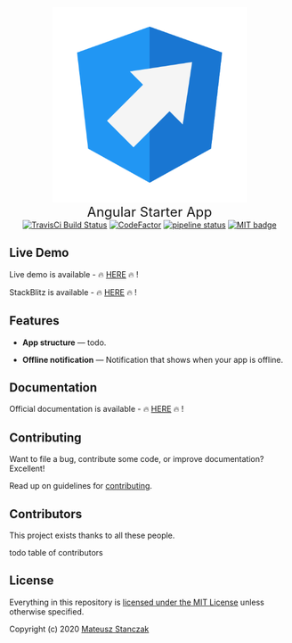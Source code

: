 <p align="center">
    <img src="https://raw.githubusercontent.com/matsta25/angular-starter-app/master/src/assets/logo.svg?sanitize=true" alt="Angular Starter App" height="350px">
    <br>
    <span style="font-size: x-large;">Angular Starter App</span>
    <br>
    <a href="https://travis-ci.org/github/matsta25/angular-starter-app"><img src="https://travis-ci.org/matsta25/angular-starter-app.svg?branch=master" alt="TravisCi Build Status"/></a>
    <a href="https://www.codefactor.io/repository/github/matsta25/angular-starter-app"><img src="https://www.codefactor.io/repository/github/matsta25/angular-starter-app/badge" alt="CodeFactor" /></a>
<!---
    add custom badge below: 'pipeline' => 'docs'
    https://medium.com/@iffi33/adding-custom-badges-to-gitlab-a9af8e3f3569
--->
    <a href="https://gitlab.com/matsta25/angular-starter-app/-/commits/master"><img alt="pipeline status" src="https://gitlab.com/matsta25/angular-starter-app/badges/master/pipeline.svg?job=docs" /></a>
    <a href="https://opensource.org/licenses/MIT"><img src="http://img.shields.io/badge/license-MIT-brightgreen.svg" alt="MIT badge"/></a>
</p>

## Live Demo

Live demo is available -  :fire: [HERE](https://matsta25.github.io/angular-starter-app) :fire: !

StackBlitz is available -  :fire: [HERE](https://stackblitz.com/github/matsta25/angular-starter-app) :fire: !


## Features

-   **App structure** — todo.

-   **Offline notification** — Notification that shows when your app is offline.


## Documentation

Official documentation is available -  :fire: [HERE](https://matsta25.gitlab.io/angular-starter-app/docs/) :fire: !

## Contributing

Want to file a bug, contribute some code, or improve documentation? Excellent!

Read up on guidelines for [contributing](https://github.com/matsta25/angular-starter-app/blob/master/CONTRIBUTING.md).

## Contributors

This project exists thanks to all these people.

todo table of contributors

## License

Everything in this repository is [licensed under the MIT License][license] unless otherwise specified.

Copyright (c) 2020 [Mateusz Stanczak]

[license]: https://github.com/matsta25/angular-starter-app/blob/master/LICENSE
[Mateusz Stanczak]: https://github.com/matsta25

<!---

##### Mock feature (json-server):
1. Run:
```
    npm run mock
```

INFO:
API is available on http://localhost:3000/api/posts and http://localhost:3000/posts.
API is serving data created with faker.js.
To add more fake data just edit mock/index.js :)

##### Docker feature:

1. Using docker-compose:
```
    docker-compose up --build
```

2. Alternatively using docker:
build: 
```
    docker build -t angular-starter-app-image .
```

run
```
    docker run --name angular-starter-app-container -d -p 80:80 angular-starter-app-image
```

INFO:
Site is available at http://localhost.
Dockerfile is using nginx.conf.

##### Multi environment conf feature:

For env/developer one:
```
    npm run start:one
```

For env/developer two:
```
    npm run start:two
```

INFO:
Package is available with 2 additional different environments e.g like developers. 

#####  TODO list

 *  [x] project files structure
 *  [x] core module
 *  [x] shared module
 *  [x] angular material
 *  [x] bootstrap
 *  [x] scss file structure
 *  [x] lazy loading
 *  [x] mock
 *  [x] multi env
 *  [x] ngrx store
 *  [x] ngrx effects
 *  [x] ngrx devtools
 *  [x] tslint
 *  [x] localstorage
 *  [x] notification
 *  [x] online notification
 *  [x] docker compose
 *  [x] docker file
 *  [x] slim bar loading
 *  [x] custom snackbar with x icon
 *  [x] console log easter egg
 *  [x] stackblitz 
 *  [x] interceptor err notification 
 *  [x] .editorconfig
 *  [x] .github/issue_template
 *  [x] .github/pull_request_template
 *  [x] proxy
 *  [ ] root component for feature module
 
 *  [x] github corner
 *  [ ] docs
 *  [ ] readme gif
 *  [ ] project tree

 
 *  [ ] ?font fix when offline
 *  [ ] ?spinner when loading
 *  [ ] ?shared NgRx isLoading/err - ? USELESS IF USING PROGRESSBAR
 *  [ ] ?group docker docker-compose nginx.conf files - into new dir?
 *  [ ] i18n?
 *  [ ] PWA?
 *  [ ] ?ngrx entity - TO MUCH 'blech'
 *  [ ] ?table pagination async
 
 - select color template - https://colorsinspo.com/:
 gray - #40514e
 blue - #2f89fc
 green - #30e3ca
 white - #f5f5f5
 - contribution nice table
 - licence
 - contribution rules
 - color sh - https://asciinema.org/
 - tslint , EOL
-->
